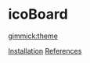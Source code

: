 # icoBoard

[gimmick:theme](spacelab)

[Installation](pages/installation.md)
[References](pages/references.md)
